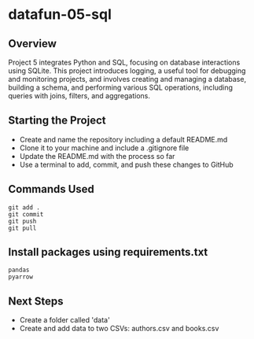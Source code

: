 # datafun-05-sql

## Overview

Project 5 integrates Python and SQL, focusing on database interactions using SQLite. This project introduces logging, a useful tool for debugging and monitoring projects, and involves creating and managing a database, building a schema, and performing various SQL operations, including queries with joins, filters, and aggregations.


## Starting the Project

* Create and name the repository including a default README.md
* Clone it to your machine and include a .gitignore file
* Update the README.md with the process so far
* Use a terminal to add, commit, and push these changes to GitHub


## Commands Used
```
git add .
git commit
git push
git pull
```

## Install packages using requirements.txt
```
pandas
pyarrow
```

## Next Steps

* Create a folder called 'data'
* Create and add data to two CSVs: authors.csv and books.csv